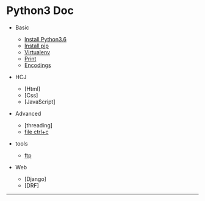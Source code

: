 # Python3 Doc

- Basic
    - [Install Python3.6](./basic/install_python3.6.md)
	- [Install pip](./basic/install_pip.md)
	- [Virtualenv](./basic/virtualenv.md)
	- [Print](./basic/print.md)
	- [Encodings](https://www.python.org/dev/peps/pep-0263/)
- HCJ
    - [Html]
    - [Css]
	- [JavaScript]
- Advanced
	- [threading]
	- [file ctrl+c](./advanced/file/)
- tools
	- [ftp](./tools/ftp.md)

- Web
    - [Django]
    - [DRF]

- - -